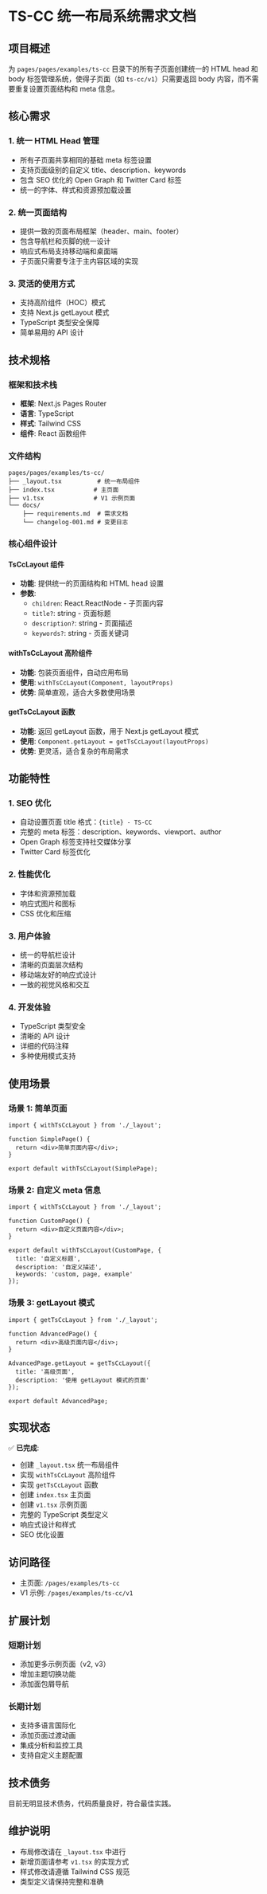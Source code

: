 # TS-CC 统一布局系统需求文档

## 项目概述

为 `pages/pages/examples/ts-cc` 目录下的所有子页面创建统一的 HTML head 和 body 标签管理系统，使得子页面（如 `ts-cc/v1`）只需要返回 body 内容，而不需要重复设置页面结构和 meta 信息。

## 核心需求

### 1. 统一 HTML Head 管理
- 所有子页面共享相同的基础 meta 标签设置
- 支持页面级别的自定义 title、description、keywords
- 包含 SEO 优化的 Open Graph 和 Twitter Card 标签
- 统一的字体、样式和资源预加载设置

### 2. 统一页面结构
- 提供一致的页面布局框架（header、main、footer）
- 包含导航栏和页脚的统一设计
- 响应式布局支持移动端和桌面端
- 子页面只需要专注于主内容区域的实现

### 3. 灵活的使用方式
- 支持高阶组件（HOC）模式
- 支持 Next.js getLayout 模式
- TypeScript 类型安全保障
- 简单易用的 API 设计

## 技术规格

### 框架和技术栈
- **框架**: Next.js Pages Router
- **语言**: TypeScript
- **样式**: Tailwind CSS
- **组件**: React 函数组件

### 文件结构
```
pages/pages/examples/ts-cc/
├── _layout.tsx          # 统一布局组件
├── index.tsx           # 主页面
├── v1.tsx              # V1 示例页面
└── docs/
    ├── requirements.md  # 需求文档
    └── changelog-001.md # 变更日志
```

### 核心组件设计

#### TsCcLayout 组件
- **功能**: 提供统一的页面结构和 HTML head 设置
- **参数**:
  - `children`: React.ReactNode - 子页面内容
  - `title?`: string - 页面标题
  - `description?`: string - 页面描述
  - `keywords?`: string - 页面关键词

#### withTsCcLayout 高阶组件
- **功能**: 包装页面组件，自动应用布局
- **使用**: `withTsCcLayout(Component, layoutProps)`
- **优势**: 简单直观，适合大多数使用场景

#### getTsCcLayout 函数
- **功能**: 返回 getLayout 函数，用于 Next.js getLayout 模式
- **使用**: `Component.getLayout = getTsCcLayout(layoutProps)`
- **优势**: 更灵活，适合复杂的布局需求

## 功能特性

### 1. SEO 优化
- 自动设置页面 title 格式：`{title} - TS-CC`
- 完整的 meta 标签：description、keywords、viewport、author
- Open Graph 标签支持社交媒体分享
- Twitter Card 标签优化

### 2. 性能优化
- 字体和资源预加载
- 响应式图片和图标
- CSS 优化和压缩

### 3. 用户体验
- 统一的导航栏设计
- 清晰的页面层次结构
- 移动端友好的响应式设计
- 一致的视觉风格和交互

### 4. 开发体验
- TypeScript 类型安全
- 清晰的 API 设计
- 详细的代码注释
- 多种使用模式支持

## 使用场景

### 场景 1: 简单页面
```tsx
import { withTsCcLayout } from './_layout';

function SimplePage() {
  return <div>简单页面内容</div>;
}

export default withTsCcLayout(SimplePage);
```

### 场景 2: 自定义 meta 信息
```tsx
import { withTsCcLayout } from './_layout';

function CustomPage() {
  return <div>自定义页面内容</div>;
}

export default withTsCcLayout(CustomPage, {
  title: '自定义标题',
  description: '自定义描述',
  keywords: 'custom, page, example'
});
```

### 场景 3: getLayout 模式
```tsx
import { getTsCcLayout } from './_layout';

function AdvancedPage() {
  return <div>高级页面内容</div>;
}

AdvancedPage.getLayout = getTsCcLayout({
  title: '高级页面',
  description: '使用 getLayout 模式的页面'
});

export default AdvancedPage;
```

## 实现状态

✅ **已完成**:
- 创建 `_layout.tsx` 统一布局组件
- 实现 `withTsCcLayout` 高阶组件
- 实现 `getTsCcLayout` 函数
- 创建 `index.tsx` 主页面
- 创建 `v1.tsx` 示例页面
- 完整的 TypeScript 类型定义
- 响应式设计和样式
- SEO 优化设置

## 访问路径

- 主页面: `/pages/examples/ts-cc`
- V1 示例: `/pages/examples/ts-cc/v1`

## 扩展计划

### 短期计划
- 添加更多示例页面（v2, v3）
- 增加主题切换功能
- 添加面包屑导航

### 长期计划
- 支持多语言国际化
- 添加页面过渡动画
- 集成分析和监控工具
- 支持自定义主题配置

## 技术债务

目前无明显技术债务，代码质量良好，符合最佳实践。

## 维护说明

- 布局修改请在 `_layout.tsx` 中进行
- 新增页面请参考 `v1.tsx` 的实现方式
- 样式修改请遵循 Tailwind CSS 规范
- 类型定义请保持完整和准确